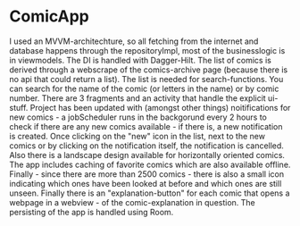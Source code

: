 # ComicApp
I used an MVVM-architechture, so all fetching from the internet and database happens through the repositoryImpl, most of the businesslogic is in viewmodels. The DI is handled with Dagger-Hilt. The list of comics is derived through a webscrape of the comics-archive page (because there is no api that could return a list). The list is needed for search-functions. You can search for the name of the comic (or letters in the name) or by comic number. There are 3 fragments and an activity that handle the explicit ui-stuff. Project has been updated with (amongst other things) noitifications for new comics - a jobScheduler runs in the backgorund every 2 hours to check if there are any new comics available - if there is, a new notification is created. Once clicking on the "new" icon in the list, next to the new comics or by clicking on the notification itself, the notification is cancelled. Also there is a landscape design available for horizontally oriented comics. The app includes caching of favorite comics which are also available offline. Finally - since there are more than 2500 comics - there is also a small icon indicating which ones have been looked at before and which ones are still unseen. Finally there is an "explanation-button" for each comic that opens a webpage in a webview - of the comic-explanation in question. The persisting of the app is handled using Room. 
